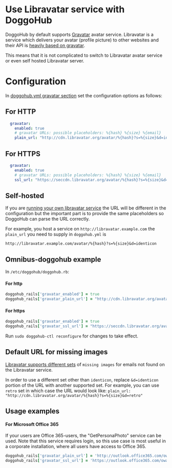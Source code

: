# Use Libravatar service with DoggoHub

DoggoHub by default supports [Gravatar](https://gravatar.com) avatar service.
Libravatar is a service which delivers your avatar (profile picture) to other websites and their API is
[heavily based on gravatar](https://wiki.libravatar.org/api/).

This means that it is not complicated to switch to Libravatar avatar service or even self hosted Libravatar server.

# Configuration

In [doggohub.yml gravatar section](https://doggohub.com/doggohub-org/doggohub-ce/blob/672bd3902d86b78d730cea809fce312ec49d39d7/config/doggohub.yml.example#L122) set
the configuration options as follows:

## For HTTP

```yml
  gravatar:
    enabled: true
    # gravatar URLs: possible placeholders: %{hash} %{size} %{email}
    plain_url: "http://cdn.libravatar.org/avatar/%{hash}?s=%{size}&d=identicon"
```

## For HTTPS

```yml
  gravatar:
    enabled: true
    # gravatar URLs: possible placeholders: %{hash} %{size} %{email}
    ssl_url: "https://seccdn.libravatar.org/avatar/%{hash}?s=%{size}&d=identicon"
```

## Self-hosted

If you are [running your own libravatar service](https://wiki.libravatar.org/running_your_own/) the URL will be different in the configuration
but the important part is to provide the same placeholders so DoggoHub can parse the URL correctly.

For example, you host a service on `http://libravatar.example.com` the `plain_url` you need to supply in `doggohub.yml` is

`http://libravatar.example.com/avatar/%{hash}?s=%{size}&d=identicon`


## Omnibus-doggohub example

In `/etc/doggohub/doggohub.rb`:

#### For http

```ruby
doggohub_rails['gravatar_enabled'] = true
doggohub_rails['gravatar_plain_url'] = "http://cdn.libravatar.org/avatar/%{hash}?s=%{size}&d=identicon"
```

#### For https

```ruby
doggohub_rails['gravatar_enabled'] = true
doggohub_rails['gravatar_ssl_url'] = "https://seccdn.libravatar.org/avatar/%{hash}?s=%{size}&d=identicon"
```


Run `sudo doggohub-ctl reconfigure` for changes to take effect.


## Default URL for missing images

[Libravatar supports different sets](https://wiki.libravatar.org/api/) of `missing images` for emails not found on the Libravatar service.

In order to use a different set other than `identicon`, replace `&d=identicon` portion of the URL with another supported set.
For example, you can use `retro` set in which case the URL would look like: `plain_url: "http://cdn.libravatar.org/avatar/%{hash}?s=%{size}&d=retro"`


## Usage examples

#### For Microsoft Office 365

If your users are Office 365-users, the "GetPersonaPhoto" service can be used. Note that this service requires login, so this use case is
most useful in a corporate installation, where all users have access to Office 365.

```ruby
doggohub_rails['gravatar_plain_url'] = 'http://outlook.office365.com/owa/service.svc/s/GetPersonaPhoto?email=%{email}&size=HR120x120'
doggohub_rails['gravatar_ssl_url'] = 'https://outlook.office365.com/owa/service.svc/s/GetPersonaPhoto?email=%{email}&size=HR120x120'
```
